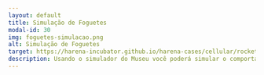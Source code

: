 ```yaml
---
layout: default
title: Simulação de Foguetes
modal-id: 30
img: foguetes-simulacao.png
alt: Simulação de Foguetes
target: https://harena-incubator.github.io/harena-cases/cellular/rocket/
description: Usando o simulador do Museu você poderá simular o comportamento físico de objetos. Em especial, este ambiente está preparado para simular o lançamento de foguetes pela parametrização de um modelo. Faixa etária recomendada - 12 a 18 anos.
---
```

